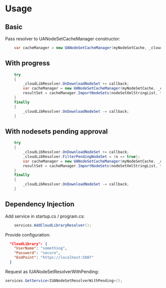 ﻿# Usage

## Basic

Pass resolver to UANodeSetCacheManager constructor:
```c#
    var cacheManager = new UANodeSetCacheManager(myNodeSetCache, _cloudLibResolver);
```
## With progress
```c#
    try
    {
        _cloudLibResolver.OnDownloadNodeSet += callback;
        var cacheManager = new UANodeSetCacheManager(myNodeSetCache, _cloudLibResolver);
        resultSet = cacheManager.ImportNodeSets(nodeSetXmlStringList, false, userToken);
    }
    finally
    {
        _cloudLibResolver.OnDownloadNodeSet -= callback;
    }
```

## With nodesets pending approval
```c#
    try
    {
        _cloudLibResolver.OnDownloadNodeSet += callback;
        _cloudLibResolver.FilterPendingNodeSet = (n => true);
        var cacheManager = new UANodeSetCacheManager(myNodeSetCache, _cloudLibResolver);
        resultSet = cacheManager.ImportNodeSets(nodeSetXmlStringList, false, userToken);
    }
    finally
    {
        _cloudLibResolver.OnDownloadNodeSet -= callback;
    }
```


## Dependency Injection
Add service in startup.cs / program.cs:
```c#
    services.AddCloudLibraryResolver();
```

Provide configuration:
```json
  "CloudLibrary": {
    "UserName": "something",
    "Password": "secure",
    "EndPoint": "https://localhost:5007"
  }
```

Request as IUANodeSetResolverWithPending:
```c#
services.GetService<IUANodeSetResolverWithPending>();
```

